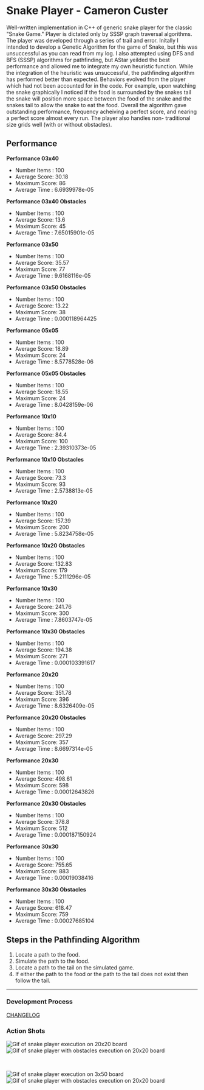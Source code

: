 # Snake Player - Cameron Custer #
Well-written implementation in C++ of generic snake player for the classic "Snake
Game." Player is dictated only by SSSP graph traversal algorithms. The player was
developed through a series of trail and error. Initally I intended to develop a
Genetic Algorithm for the game of Snake, but this was unsuccessful as you can
read from my log. I also attempted using DFS and BFS (SSSP) algorithms for
pathfinding, but AStar yeilded the best performance and allowed me to integrate
my own heuristic function. While the integration of the heuristic was
unsuccessful, the pathfinding algorithm has performed better than expected.
Behaviors evolved from the player which had not been accounted for in the code.
For example, upon watching the snake graphically I noticed if the food is
surrounded by the snakes tail the snake will position more space between the
food of the snake and the snakes tail to allow the snake to eat the food.
Overall the algorithm gave outstanding performance, frequency acheiving a perfect
score, and nearing a perfect score almost every run. The player also handles non-
traditional size grids well (with or without obstacles).

## Performance ##
**Performance 03x40**
- Number Items : 100
- Average Score: 30.18
- Maximum Score: 86
- Average Time : 6.6939978e-05

**Performance 03x40 Obstacles**
- Number Items : 100
- Average Score: 13.6
- Maximum Score: 45
- Average Time : 7.65015901e-05

**Performance 03x50**
- Number Items : 100
- Average Score: 35.57
- Maximum Score: 77
- Average Time : 9.6168116e-05

**Performance 03x50 Obstacles**
- Number Items : 100
- Average Score: 13.22
- Maximum Score: 38
- Average Time : 0.000118964425

**Performance 05x05**
- Number Items : 100
- Average Score: 18.89
- Maximum Score: 24
- Average Time : 8.5778528e-06

**Performance 05x05 Obstacles**
- Number Items : 100
- Average Score: 18.55
- Maximum Score: 24
- Average Time : 8.0428159e-06

**Performance 10x10**
- Number Items : 100
- Average Score: 84.4
- Maximum Score: 100
- Average Time : 2.39310373e-05

**Performance 10x10 Obstacles**
- Number Items : 100
- Average Score: 73.3
- Maximum Score: 93
- Average Time : 2.5738813e-05

**Performance 10x20**
- Number Items : 100
- Average Score: 157.39
- Maximum Score: 200
- Average Time : 5.8234758e-05

**Performance 10x20 Obstacles**
- Number Items : 100
- Average Score: 132.83
- Maximum Score: 179
- Average Time : 5.2111296e-05

**Performance 10x30**
- Number Items : 100
- Average Score: 241.76
- Maximum Score: 300
- Average Time : 7.8603747e-05

**Performance 10x30 Obstacles**
- Number Items : 100
- Average Score: 194.38
- Maximum Score: 271
- Average Time : 0.000103391617

**Performance 20x20**
- Number Items : 100
- Average Score: 351.78
- Maximum Score: 396
- Average Time : 8.6326409e-05

**Performance 20x20 Obstacles**
- Number Items : 100
- Average Score: 297.29
- Maximum Score: 357
- Average Time : 8.6697314e-05

**Performance 20x30**
- Number Items : 100
- Average Score: 498.61
- Maximum Score: 598
- Average Time : 0.00012643826

**Performance 20x30 Obstacles**
- Number Items : 100
- Average Score: 378.8
- Maximum Score: 512
- Average Time : 0.000187150924

**Performance 30x30**
- Number Items : 100
- Average Score: 755.65
- Maximum Score: 883
- Average Time : 0.00019038416

**Performance 30x30 Obstacles**
- Number Items : 100
- Average Score: 618.47
- Maximum Score: 759
- Average Time : 0.00027685104

Steps in the Pathfinding Algorithm
---
1. Locate a path to the food.
2. Simulate the path to the food.
3. Locate a path to the tail on the simulated game.
4. If either the path to the food or the path to the tail does not exist then
    follow the tail.
---

### Development Process ###
[CHANGELOG](Log)

### Action Shots ###
![Gif of snake player execution on 20x20 board](snake20x20.gif)
&nbsp; &nbsp; &nbsp; &nbsp; &nbsp; &nbsp; &nbsp; &nbsp; &nbsp; &nbsp;
![Gif of snake player with obstacles execution on 20x20 board](snakeObstacles20x20.gif)

&nbsp; &nbsp; &nbsp; &nbsp; &nbsp; &nbsp; &nbsp; &nbsp; &nbsp; &nbsp;
&nbsp; &nbsp; &nbsp; &nbsp; &nbsp; &nbsp; &nbsp; &nbsp; &nbsp; &nbsp;

![Gif of snake player execution on 3x50 board](snake20x20.gif)
&nbsp; &nbsp; &nbsp; &nbsp; &nbsp; &nbsp; &nbsp; &nbsp; &nbsp; &nbsp;
![Gif of snake player with obstacles execution on 20x20 board](snakeObstacles20x20.gif)
